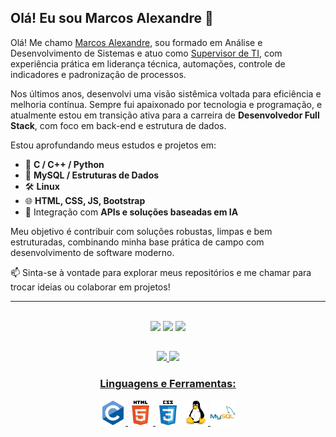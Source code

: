 <div>
  <h2>Olá! Eu sou Marcos Alexandre 👋</h2>
Olá! Me chamo <u>Marcos Alexandre</u>, sou formado em Análise e Desenvolvimento de Sistemas e atuo como <u>Supervisor de TI</u>, com experiência prática em liderança técnica, automações, controle de indicadores e padronização de processos.

Nos últimos anos, desenvolvi uma visão sistêmica voltada para eficiência e melhoria contínua. Sempre fui apaixonado por tecnologia e programação, e atualmente estou em transição ativa para a carreira de **Desenvolvedor Full Stack**, com foco em back-end e estrutura de dados.

Estou aprofundando meus estudos e projetos em:
- 🧠 **C / C++ / Python**
- 💾 **MySQL / Estruturas de Dados**
- 🛠️ **Linux**
- 🌐 **HTML, CSS, JS, Bootstrap**
- 🤖 Integração com **APIs e soluções baseadas em IA**

Meu objetivo é contribuir com soluções robustas, limpas e bem estruturadas, combinando minha base prática de campo com desenvolvimento de software moderno.

📫 Sinta-se à vontade para explorar meus repositórios e me chamar para trocar ideias ou colaborar em projetos!

---
</div><br>

<div align="center">
  <a href = "mailto:marcosalexandredsa@gmail.com"><img src="https://img.shields.io/badge/-Gmail-%23333?style=for-the-badge&logo=gmail&logoColor=white" target="_blank"></a>
  <a href="https://www.linkedin.com/in/marcos4lex" target="_blank"><img src="https://img.shields.io/badge/-LinkedIn-%230077B5?style=for-the-badge&logo=linkedin&logoColor=white" target="_blank"></a>
  <a href="https://twitter.com/marcos4lex" target="_blank"><img src="https://img.shields.io/badge/Twitter-1DA1F2?style=for-the-badge&logo=twitter&logoColor=white" target="_blank"></a>
</div>


  ##
<div align="center">
  <a href="https://github.com/marcos4lex">
  <img height="166em" src="https://github-readme-stats.vercel.app/api?username=marcos4lex&show_icons=true&theme=onedark&include_all_commits=true&count_private=true"/>
  <img height="166em" src="https://github-readme-stats.vercel.app/api/top-langs/?username=marcos4lex&layout=compact&langs_count=7&theme=onedark"/>
</div>

  
<h3 align="center">Linguagens e Ferramentas:</h3>
<p align="center"> <a href="#" target="_blank" rel="noreferrer"> <img src="https://raw.githubusercontent.com/devicons/devicon/master/icons/c/c-original.svg" alt="c" width="40" height="40"/> </a>  <a href="#" target="_blank" rel="noreferrer"> <img src="https://raw.githubusercontent.com/devicons/devicon/master/icons/html5/html5-original-wordmark.svg" alt="html5" width="40" height="40"/> </a><a href="#" target="_blank" rel="noreferrer"> <img src="https://raw.githubusercontent.com/devicons/devicon/master/icons/css3/css3-original-wordmark.svg" alt="css3" width="40" height="40"/></a> <a href="#" target="_blank" rel="noreferrer"> <img src="https://raw.githubusercontent.com/devicons/devicon/master/icons/linux/linux-original.svg" alt="linux" width="40" height="40"/> </a> <a href="#" target="_blank" rel="noreferrer"> <img src="https://raw.githubusercontent.com/devicons/devicon/master/icons/mysql/mysql-original-wordmark.svg" alt="mysql" width="40" height="40"/></a></p>
